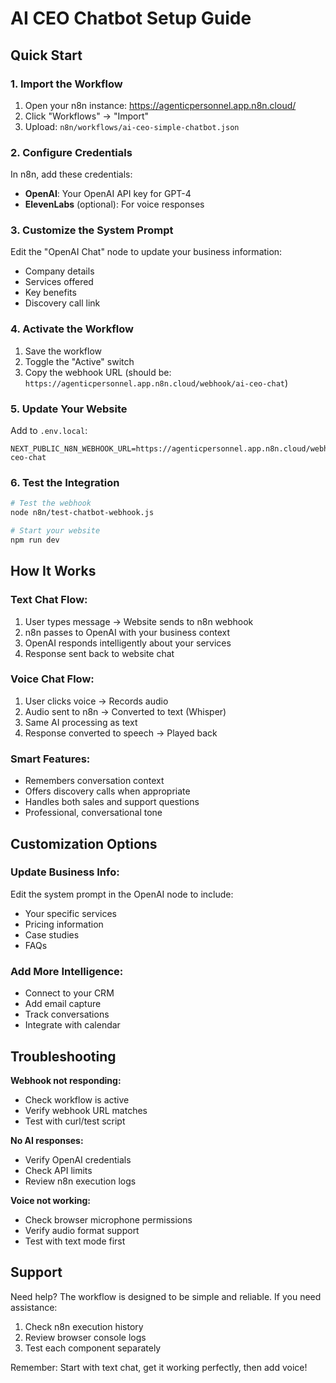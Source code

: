 # AI CEO Chatbot Setup Guide

## Quick Start

### 1. Import the Workflow
1. Open your n8n instance: https://agenticpersonnel.app.n8n.cloud/
2. Click "Workflows" → "Import"
3. Upload: `n8n/workflows/ai-ceo-simple-chatbot.json`

### 2. Configure Credentials
In n8n, add these credentials:
- **OpenAI**: Your OpenAI API key for GPT-4
- **ElevenLabs** (optional): For voice responses

### 3. Customize the System Prompt
Edit the "OpenAI Chat" node to update your business information:
- Company details
- Services offered
- Key benefits
- Discovery call link

### 4. Activate the Workflow
1. Save the workflow
2. Toggle the "Active" switch
3. Copy the webhook URL (should be: `https://agenticpersonnel.app.n8n.cloud/webhook/ai-ceo-chat`)

### 5. Update Your Website
Add to `.env.local`:
```env
NEXT_PUBLIC_N8N_WEBHOOK_URL=https://agenticpersonnel.app.n8n.cloud/webhook/ai-ceo-chat
```

### 6. Test the Integration
```bash
# Test the webhook
node n8n/test-chatbot-webhook.js

# Start your website
npm run dev
```

## How It Works

### Text Chat Flow:
1. User types message → Website sends to n8n webhook
2. n8n passes to OpenAI with your business context
3. OpenAI responds intelligently about your services
4. Response sent back to website chat

### Voice Chat Flow:
1. User clicks voice → Records audio
2. Audio sent to n8n → Converted to text (Whisper)
3. Same AI processing as text
4. Response converted to speech → Played back

### Smart Features:
- Remembers conversation context
- Offers discovery calls when appropriate
- Handles both sales and support questions
- Professional, conversational tone

## Customization Options

### Update Business Info:
Edit the system prompt in the OpenAI node to include:
- Your specific services
- Pricing information
- Case studies
- FAQs

### Add More Intelligence:
- Connect to your CRM
- Add email capture
- Track conversations
- Integrate with calendar

## Troubleshooting

**Webhook not responding:**
- Check workflow is active
- Verify webhook URL matches
- Test with curl/test script

**No AI responses:**
- Verify OpenAI credentials
- Check API limits
- Review n8n execution logs

**Voice not working:**
- Check browser microphone permissions
- Verify audio format support
- Test with text mode first

## Support

Need help? The workflow is designed to be simple and reliable. If you need assistance:
1. Check n8n execution history
2. Review browser console logs
3. Test each component separately

Remember: Start with text chat, get it working perfectly, then add voice!
